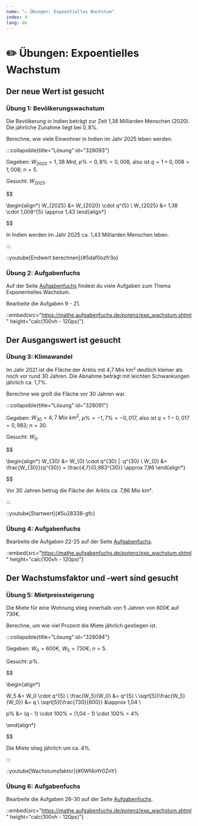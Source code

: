 ```yaml
---
name: "✏️ Übungen: Expoentielles Wachstum"
index: 4
lang: de
---
```


# ✏️ Übungen: Expoentielles Wachstum

## Der neue Wert ist gesucht

### Übung 1: Bevölkerungswachstum

Die Bevölkerung in Indien beträgt zur Zeit 1,38 Milliarden Menschen (2020). Die jährliche Zunahme liegt bei $0,8\%$.

Berechne, wie viele Einwohner in Indien im Jahr 2025 leben werden.

:::collapsible{title="Lösung" id="328093"}

Gegeben: $W_{2020} = 1,38 \ Mrd$, $p\% = 0,8\% = 0,008$, also ist $q = 1 + 0,008= 1,008$; $n = 5$.

Gesucht: $W_{2025}$.

$$

\begin{align*}
W_{2025} &= W_{2020} \cdot q^{5} \\
W_{2025} &= 1,38 \cdot 1,008^{5} \approx 1,43
\end{align*}

$$

In Indien werden im Jahr 2025 ca. 1,43 Milliarden Menschen leben.

:::

::youtube[Endwert berechnen]{#5daf0ozfr3o}

### Übung 2: Aufgabenfuchs

Auf der Seite [Aufgabenfuchs](https://mathe.aufgabenfuchs.de/potenz/exp_wachstum.shtml) findest du viele Aufgaben zum Thema Exponentielles Wachstum.

Bearbeite die Aufgaben 9 - 21.

::embed{src="https://mathe.aufgabenfuchs.de/potenz/exp_wachstum.shtml" height="calc(100vh - 120px)"}

## Der Ausgangswert ist gesucht

### Übung 3: Klimawandel

Im Jahr 2021 ist die Fläche der Arktis mit 4,7 Mio km² deutlich kleiner als noch vor rund 30 Jahren. Die Abnahme beträgt mit leichten Schwankungen jährlich ca. 1,7%.

Berechne wie groß die Fläche vor 30 Jahren war.

:::collapsible{title="Lösung" id="328091"}

Gegeben: $W_{30} = 4,7 \ Mio \ km^2$, $p\% = -1,7\% = -0,017$, also ist $q = 1 - 0,017= 0,983$; $n = 30$.

Gesucht: $W_0$.

$$

\begin{align*}
W_{30} &= W_{0} \cdot q^{30} | :q^{30} \\
W_{0} &= \frac{W_{30}}{q^{30}} = \frac{4,7}{0,983^{30}} \approx 7,86 
\end{align*}

$$

Vor 30 Jahren betrug die Fläche der Arktis ca. 7,86 Mio km².

:::

::youtube[Startwert]{#5u28338-gfc}

### Übung 4: Aufgabenfuchs

Bearbeite die Aufgaben 22-25 auf der Seite [Aufgabenfuchs](https://mathe.aufgabenfuchs.de/potenz/exp_wachstum.shtml).

::embed{src="https://mathe.aufgabenfuchs.de/potenz/exp_wachstum.shtml" height="calc(100vh - 120px)"}

## Der Wachstumsfaktor und -wert sind gesucht

### Übung 5: Mietpreissteigerung

Die Miete für eine Wohnung stieg innerhalb von 5 Jahren von 600€ auf 730€.

Berechne, um wie viel Prozent die Miete jährlich gestiegen ist.

:::collapsible{title="Lösung" id="328094"}

Gegeben: $W_0 = 600€$, $W_5 = 730€$; $n = 5$.

Gesucht: $p\%$.

$$

\begin{align*}

W_5 &= W_0 \cdot q^{5} \\
\frac{W_5}{W_0} &= q^{5} \\
\sqrt[5]{\frac{W_5}{W_0}} &= q \\
\sqrt[5]{\frac{730}{600}} &\approx 1,04 \\

p\% &= (q - 1) \cdot 100\% = (1,04 - 1) \cdot 100\% = 4\%

\end{align*}

$$

Die Miete stieg jährlich um ca. 4%.

:::

::youtube[Wachstumsfaktor]{#0Wf4oYr0ZnY}

### Übung 6: Aufgabenfuchs

Bearbeite die Aufgaben 26-30 auf der Seite [Aufgabenfuchs](https://mathe.aufgabenfuchs.de/potenz/exp_wachstum.shtml).

::embed{src="https://mathe.aufgabenfuchs.de/potenz/exp_wachstum.shtml" height="calc(100vh - 120px)"}